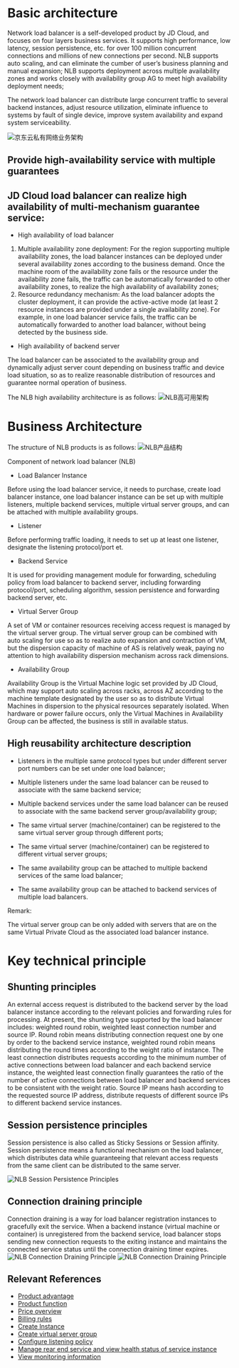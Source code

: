 # Basic architecture

Network load balancer is a self-developed product by JD Cloud, and focuses on four layers business services. It supports high performance, low latency, session persistence, etc. for over 100 million concurrent connections and millions of new connections per second. NLB supports auto scaling, and can eliminate the cumber of user’s business planning and manual expansion; NLB supports deployment across multiple availability zones and works closely with availability group AG to meet high availability deployment needs;

The network load balancer can distribute large concurrent traffic to several backend instances, adjust resource utilization, eliminate influence to systems by fault of single device, improve system availability and expand system serviceability.

![京东云私有网络业务架构](../../../../image/Networking/NLB/NLB-VPC-Arch.png)

## Provide high-availability service with multiple guarantees

## JD Cloud load balancer can realize high availability of multi-mechanism guarantee service:



- High availability of load balancer



1. Multiple availability zone deployment: For the region supporting multiple availability zones, the load balancer instances can be deployed under several availability zones according to the business demand. Once the machine room of the availability zone fails or the resource under the availability zone fails, the traffic can be automatically forwarded to other availability zones, to realize the high availability of availability zones;
2. Resource redundancy mechanism: As the load balancer adopts the cluster deployment, it can provide the active-active mode (at least 2 resource instances are provided under a single availability zone). For example, in one load balancer service fails, the traffic can be automatically forwarded to another load balancer, without being detected by the business side.



- High availability of backend server

The load balancer can be associated to the availability group and dynamically adjust server count depending on business traffic and device load situation, so as to realize reasonable distribution of resources and guarantee normal operation of business.

The NLB high availability architecture is as follows:
![NLB高可用架构](../../../../image/Networking/NLB/NLB-HA.png)

# Business Architecture

The structure of NLB products is as follows:
![NLB产品结构](../../../../image/Networking/NLB/NLB-Arch.png)




Component of network load balancer (NLB)



- Load Balancer Instance

Before using the load balancer service, it needs to purchase, create load balancer instance, one load balancer instance can be set up with multiple listeners, multiple backend services, multiple virtual server groups, and can be attached with multiple availability groups.



- Listener

Before performing traffic loading, it needs to set up at least one listener, designate the listening protocol/port et.



- Backend Service

It is used for providing management module for forwarding, scheduling policy from load balancer to backend server, including forwarding protocol/port, scheduling algorithm, session persistence and forwarding backend server, etc.



- Virtual Server Group

A set of VM or container resources receiving access request is managed by the virtual server group. The virtual server group can be combined with auto scaling for use so as to realize auto expansion and contraction of VM, but the dispersion capacity of machine of AS is relatively weak, paying no attention to high availability dispersion mechanism across rack dimensions.



- Availability Group

Availability Group is the Virtual Machine logic set provided by JD Cloud, which may support auto scaling across racks, across AZ according to the machine template designated by the user so as to distribute Virtual Machines in dispersion to the physical resources separately isolated. When hardware or power failure occurs, only the Virtual Machines in Availability Group can be affected, the business is still in available status.

## High reusability architecture description

- Listeners in the multiple same protocol types but under different server port numbers can be set under one load balancer;

- Multiple listeners under the same load balancer can be reused to associate with the same backend service;

- Multiple backend services under the same load balancer can be reused to associate with the same backend server group/availability group;

- The same virtual server (machine/container) can be registered to the same virtual server group through different ports;

- The same virtual server (machine/container) can be registered to different virtual server groups;

- The same availability group can be attached to multiple backend services of the same load balancer;

- The same availability group can be attached to backend services of multiple load balancers.

Remark:

The virtual server group can be only added with servers that are on the same Virtual Private Cloud as the associated load balancer instance.

# Key technical principle

## Shunting principles

An external access request is distributed to the backend server by the load balancer instance according to the relevant policies and forwarding rules for processing. At present, the shunting type supported by the load balancer includes: weighted round robin, weighted least connection number and source IP. Round robin means distributing connection request one by one by order to the backend service instance, weighted round robin means distributing the round times according to the weight ratio of instance. The least connection distributes requests according to the minimum number of active connections between load balancer and each backend service instance, the weighted least connection finally guarantees the ratio of the number of active connections between load balancer and backend services to be consistent with the weight ratio. Source IP means hash according to the requested source IP address, distribute requests of different source IPs to different backend service instances.

## Session persistence principles

Session persistence is also called as Sticky Sessions or Session affinity. Session persistence means a functional mechanism on the load balancer, which distributes data while guaranteeing that relevant access requests from the same client can be distributed to the same server.

![NLB Session Persistence Principles](../../../../image/Networking/NLB/NLB-SessionSticky-Therory.png)

## Connection draining principle

Connection draining is a way for load balancer registration instances to gracefully exit the service. When a backend instance (virtual machine or container) is unregistered from the backend service, load balancer stops sending new connection requests to the exiting instance and maintains the connected service status until the connection draining timer expires.
![NLB Connection Draining Principle](../../../../image/Networking/NLB/NLB-ConnectionDraining1-Therory.png)
![NLB Connection Draining Principle](../../../../image/Networking/NLB/NLB-ConnectionDraining2-Therory.png)

## Relevant References

- [Product advantage](../Introduction/Benefits.md)
- [Product function](../Introduction/Features.md)
- [Price overview](../Pricing/Price-Overview.md)
- [Billing rules](../Pricing/Billing-Rules.md)
- [Create Instance](../Getting-Started/Create-Instance.md)
- [Create virtual server group](../Operation-Guide/TargetGroup-Management.md)
- [Configure listening policy](../Operation-Guide/Listener-Management.md)
- [Manage rear end service and view health status of service instance](../Operation-Guide/Backend-Management.md)
- [View monitoring information](../Operation-Guide/Monitoring.md)




